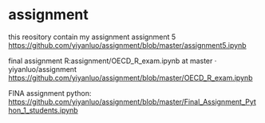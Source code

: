 # assignment
this reository contain my assignment
assignment 5 https://github.com/yiyanluo/assignment/blob/master/assignment5.ipynb


final assignment R:assignment/OECD_R_exam.ipynb at master · yiyanluo/assignment  https://github.com/yiyanluo/assignment/blob/master/OECD_R_exam.ipynb

FINA assignment python: https://github.com/yiyanluo/assignment/blob/master/Final_Assignment_Python_1_students.ipynb
